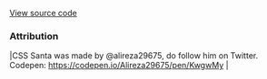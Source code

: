 [View source code](https://github.com/OMNIALowCode/omnia3-samples/blob/master/webcomponents/web-components/Santa/santa.js)


### Attribution

|CSS Santa was made by @alireza29675, do follow him on Twitter. Codepen: https://codepen.io/Alireza29675/pen/KwgwMy |

